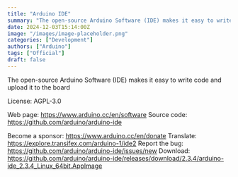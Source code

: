 ```yaml
---
title: "Arduino IDE"
summary: "The open-source Arduino Software (IDE) makes it easy to write code and upload it to the board"
date: 2024-12-03T15:14:00Z
image: "/images/image-placeholder.png"
categories: ["Development"]
authors: ["Arduino"]
tags: ["Official"]
draft: false
---
```


The open-source Arduino Software (IDE) makes it easy to write code and upload it to the board

License: AGPL-3.0

Web page: <https://www.arduino.cc/en/software>
Source code: <https://github.com/arduino/arduino-ide>

Become a sponsor: <https://www.arduino.cc/en/donate>
Translate: <https://explore.transifex.com/arduino-1/ide2>
Report the bug: <https://github.com/arduino/arduino-ide/issues/new>
Download: <https://github.com/arduino/arduino-ide/releases/download/2.3.4/arduino-ide_2.3.4_Linux_64bit.AppImage>
